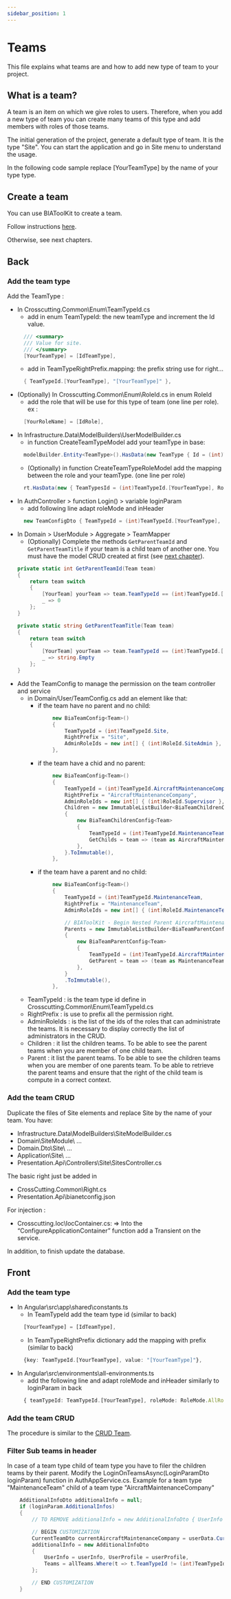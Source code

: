 ```yaml
---
sidebar_position: 1
---
```


# Teams
This file explains what teams are and how to add new type of team to your project.

## What is a team?
A team is an item on which we give roles to users.
Therefore, when you add a new type of team you can create many teams of this type and add members with roles of those teams.

The initial generation of the project, generate a default type of team. It is the type "Site".
You can start the application and go in Site menu to understand the usage.

In the following code sample replace [YourTeamType] by the name of your type type.

## Create a team
You can use BIAToolKit to create a team. 

Follow instructions [here](../../10-Introduction/30-TryIt/60-CreateYourFirstTeam.md).

Otherwise, see next chapters.

## Back
### Add the team type

Add the TeamType :
- In Crosscutting.Common\Enum\TeamTypeId.cs 
  - add in enum TeamTypeId: the new teamType and increment the Id value.
  ```csharp
    /// <summary>
    /// Value for site.
    /// </summary>
    [YourTeamType] = [IdTeamType],
  ```
  - add in TeamTypeRightPrefix.mapping: the prefix string use for right...
  ```csharp
    { TeamTypeId.[YourTeamType], "[YourTeamType]" },
  ```
- (Optionally) In Crosscutting.Common\Enum\RoleId.cs in enum RoleId
  - add the role that will be use for this type of team (one line per role). ex :
  ```csharp
    [YourRoleName] = [IdRole],
  ```  
- In Infrastructure.Data\ModelBuilders\UserModelBuilder.cs
  - in function CreateTeamTypeModel add your teamType in base:
  ```csharp
    modelBuilder.Entity<TeamType>().HasData(new TeamType { Id = (int)TeamTypeId.[YourTeamType], Name = "[YourTeamType]" });
  ```
  - (Optionally) in function CreateTeamTypeRoleModel add the mapping between the role and your teamType. (one line per role)
  ```csharp
    rt.HasData(new { TeamTypesId = (int)TeamTypeId.[YourTeamType], RolesId = (int)RoleId.[YourRoleName] });
  ```
- In AuthController > function Login() > variable loginParam
  - add following line adapt roleMode and inHeader
  ```csharp
    new TeamConfigDto { TeamTypeId = (int)TeamTypeId.[YourTeamType], RoleMode = RoleMode.AllRoles, InHeader = true },
  ```
- In Domain > UserModule > Aggregate > TeamMapper
  - (Optionally) Complete the methods `GetParentTeamId` and `GetParentTeamTitle` if your team is a child team of another one. You must have the model CRUD created at first (see [next chapter](#add-the-team-crud)).
  ```csharp
  private static int GetParentTeamId(Team team)
  {
      return team switch
      {
          [YourTeam] yourTeam => team.TeamTypeId == (int)TeamTypeId.[YourTeamType] ? yourTeam.ParentTeamId : 0,
          _ => 0
      };
  }

  private static string GetParentTeamTitle(Team team)
  {
      return team switch
      {
          [YourTeam] yourTeam => team.TeamTypeId == (int)TeamTypeId.[YourTeamType] ? yourTeam.Parent.Title : string.Empty,
          _ => string.Empty
      };
  }
  ```
- Add the TeamConfig to manage the permission on the team controller and service
  - in Domain/User/TeamConfig.cs add an element like that:
    - if the team have no parent and no child:
    ```csharp
            new BiaTeamConfig<Team>()
            {
                TeamTypeId = (int)TeamTypeId.Site,
                RightPrefix = "Site",
                AdminRoleIds = new int[] { (int)RoleId.SiteAdmin },
            },
    ```
    - if the team have a chid and no parent:
    ```csharp
            new BiaTeamConfig<Team>()
            {
                TeamTypeId = (int)TeamTypeId.AircraftMaintenanceCompany,
                RightPrefix = "AircraftMaintenanceCompany",
                AdminRoleIds = new int[] { (int)RoleId.Supervisor },
                Children = new ImmutableListBuilder<BiaTeamChildrenConfig<Team>>
                {
                    new BiaTeamChildrenConfig<Team>
                    {
                        TeamTypeId = (int)TeamTypeId.MaintenanceTeam,
                        GetChilds = team => (team as AircraftMaintenanceCompany).MaintenanceTeams,
                    },
                }.ToImmutable(),
            },
    ```
    - if the team have a parent and no child:
    ```csharp
            new BiaTeamConfig<Team>()
            {
                TeamTypeId = (int)TeamTypeId.MaintenanceTeam,
                RightPrefix = "MaintenanceTeam",
                AdminRoleIds = new int[] { (int)RoleId.MaintenanceTeamAdmin },

                // BIAToolKit - Begin Nested Parent AircraftMaintenanceCompany
                Parents = new ImmutableListBuilder<BiaTeamParentConfig<Team>>
                {
                    new BiaTeamParentConfig<Team>
                    {
                        TeamTypeId = (int)TeamTypeId.AircraftMaintenanceCompany,
                        GetParent = team => (team as MaintenanceTeam).AircraftMaintenanceCompany,
                    },
                }
                .ToImmutable(),
            },
    ```
  - TeamTypeId : is the team type id define in Crosscutting.Common\Enum\TeamTypeId.cs 
  - RightPrefix : is use to prefix all the permission right.
  - AdminRoleIds : is the list of the ids of the roles that can administrate the teams. It is necessary to display correctly the list of administrators in the CRUD.
  - Children : it list the children teams. To be able to see the parent teams when you are member of one child team.
  - Parent : it list the parent teams. To be able to see the children teams when you are member of one parents team. To be able to retrieve the parent teams and ensure that the right of the child team is compute in a correct context.


### Add the team CRUD

Duplicate the files of Site elements and replace Site by the name of your team.
You have: 
- Infrastructure.Data\ModelBuilders\SiteModelBuilder.cs
- Domain\SiteModule\ ...
- Domain.Dto\Site\ ...
- Application\Site\ ...
- Presentation.Api\Controllers\Site\SitesController.cs

The basic right just be added in
- CrossCutting.Common\Right.cs
- Presentation.Api\bianetconfig.json
  
For injection :
- Crosscutting.Ioc\IocContainer.cs:
    => Into the “ConfigureApplicationContainer” function add a Transient on the service.

In addition, to finish update the database.

## Front
### Add the team type
- In Angular\src\app\shared\constants.ts
  - In TeamTypeId add the team type id (similar to back)
  ```ts
    [YourTeamType] = [IdTeamType],
  ```
  - In TeamTypeRightPrefix dictionary add the mapping with prefix (similar to back) 
  ```ts
    {key: TeamTypeId.[YourTeamType], value: "[YourTeamType]"},
  ```
- In Angular\src\environments\all-environments.ts
  - add the following line and adapt roleMode and inHeader similarly to loginParam in back
  ```ts
    { teamTypeId: TeamTypeId.[YourTeamType], roleMode: RoleMode.AllRoles, inHeader: true },
  ```

### Add the team CRUD
The procedure is similar to the [CRUD Team](../../10-Introduction/30-TryIt/60-CreateYourFirstTeam.md).

### Filter Sub teams in header
In case of a team type child of team type you have to filer the children teams by their parent.
Modify the LoginOnTeamsAsync(LoginParamDto loginParam) function in AuthAppService.cs.
Example for a team type "MaintenanceTeam" child of a team type "AircraftMaintenanceCompany"
```csharp
    AdditionalInfoDto additionalInfo = null;
    if (loginParam.AdditionalInfos)
    {
        // TO REMOVE additionalInfo = new AdditionalInfoDto { UserInfo = userInfo, UserProfile = userProfile, Teams = allTeams.ToList() };

        // BEGIN CUSTOMIZATION
        CurrentTeamDto currentAircraftMaintenanceCompany = userData.CurrentTeams?.FirstOrDefault(ct => ct.TeamTypeId == (int)TeamTypeId.AircraftMaintenanceCompany);
        additionalInfo = new AdditionalInfoDto
        {
            UserInfo = userInfo, UserProfile = userProfile,
            Teams = allTeams.Where(t => t.TeamTypeId != (int)TeamTypeId.MaintenanceTeam || t.ParentTeamId == currentAircraftMaintenanceCompany?.TeamId).ToList(),
        };

        // END CUSTOMIZATION
    }
```